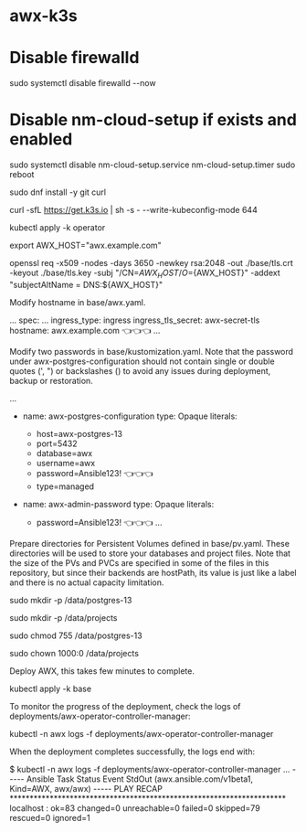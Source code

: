 # awx-k3s

# Disable firewalld
sudo systemctl disable firewalld --now

# Disable nm-cloud-setup if exists and enabled
sudo systemctl disable nm-cloud-setup.service nm-cloud-setup.timer
sudo reboot

sudo dnf install -y git curl

curl -sfL https://get.k3s.io | sh -s - --write-kubeconfig-mode 644

kubectl apply -k operator

export AWX_HOST="awx.example.com"

openssl req -x509 -nodes -days 3650 -newkey rsa:2048 -out ./base/tls.crt -keyout ./base/tls.key -subj "/CN=${AWX_HOST}/O=${AWX_HOST}" -addext "subjectAltName = DNS:${AWX_HOST}"

Modify hostname in base/awx.yaml.

...
spec:
  ...
  ingress_type: ingress
  ingress_tls_secret: awx-secret-tls
  hostname: awx.example.com     👈👈👈
...

Modify two passwords in base/kustomization.yaml. Note that the password under awx-postgres-configuration should not contain single or double quotes (', ") or backslashes (\) to avoid any issues during deployment, backup or restoration.

...
  - name: awx-postgres-configuration
    type: Opaque
    literals:
      - host=awx-postgres-13
      - port=5432
      - database=awx
      - username=awx
      - password=Ansible123!     👈👈👈
      - type=managed

  - name: awx-admin-password
    type: Opaque
    literals:
      - password=Ansible123!     👈👈👈
...

Prepare directories for Persistent Volumes defined in base/pv.yaml. These directories will be used to store your databases and project files. Note that the size of the PVs and PVCs are specified in some of the files in this repository, but since their backends are hostPath, its value is just like a label and there is no actual capacity limitation.

sudo mkdir -p /data/postgres-13

sudo mkdir -p /data/projects

sudo chmod 755 /data/postgres-13

sudo chown 1000:0 /data/projects

Deploy AWX, this takes few minutes to complete.

kubectl apply -k base

To monitor the progress of the deployment, check the logs of deployments/awx-operator-controller-manager:

kubectl -n awx logs -f deployments/awx-operator-controller-manager


When the deployment completes successfully, the logs end with:

$ kubectl -n awx logs -f deployments/awx-operator-controller-manager
...
----- Ansible Task Status Event StdOut (awx.ansible.com/v1beta1, Kind=AWX, awx/awx) -----
PLAY RECAP *********************************************************************
localhost                  : ok=83   changed=0    unreachable=0    failed=0    skipped=79   rescued=0    ignored=1

